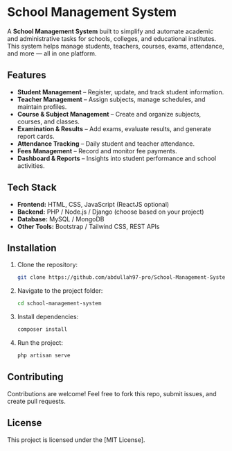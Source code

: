 # School Management System

A **School Management System** built to simplify and automate academic and administrative tasks for schools, colleges, and educational institutes. This system helps manage students, teachers, courses, exams, attendance, and more — all in one platform.

## Features

* **Student Management** – Register, update, and track student information.
* **Teacher Management** – Assign subjects, manage schedules, and maintain profiles.
* **Course & Subject Management** – Create and organize subjects, courses, and classes.
* **Examination & Results** – Add exams, evaluate results, and generate report cards.
* **Attendance Tracking** – Daily student and teacher attendance.
* **Fees Management** – Record and monitor fee payments.
* **Dashboard & Reports** – Insights into student performance and school activities.

## Tech Stack

* **Frontend:** HTML, CSS, JavaScript (ReactJS optional)
* **Backend:** PHP / Node.js / Django (choose based on your project)
* **Database:** MySQL / MongoDB
* **Other Tools:** Bootstrap / Tailwind CSS, REST APIs

## Installation

1. Clone the repository:

   ```bash
   git clone https://github.com/abdullah97-pro/School-Management-System.git
   
   ```
2. Navigate to the project folder:

   ```bash
   cd school-management-system
   ```
3. Install dependencies:

   ```bash
   composer install
   ```
4. Run the project:

   ```bash
   php artisan serve
   ```

## Contributing

Contributions are welcome! Feel free to fork this repo, submit issues, and create pull requests.

## License

This project is licensed under the [MIT License].